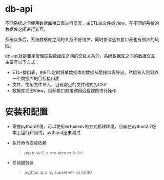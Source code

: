 # db-api

不同系统之间使用数据库接口表进行交互，由ETL或文件或view，在不同的系统的数据库之间进行交互。

系统众多后，系统数据库之间的关系不好维护，同时修改这些接口表也有很大的风险。

db-api就是要来管理这些数据库之间的交互关系的，系统数据库之间的数据交互主要有以下方式：

* ETL+接口表，由ETL定时将某数据库的数据从愿接口表导出，然后导入到另外一个数据库的目标接口表
* 文件，使用文件导入，目前常见的文件格式为CSV
* 数据库视图View，目标接口直接调用远程视图进行操作

# 安装和配置

* 需要python环境，可以使用virtualenv的方式搭建环境，目前在python2.7版本上运行和测试，python3还未测试
* 执行命令安装依赖

	>pip install -r requirements.txt
	
* 启动服务器
	
	>python app.py runserver -p 8080
